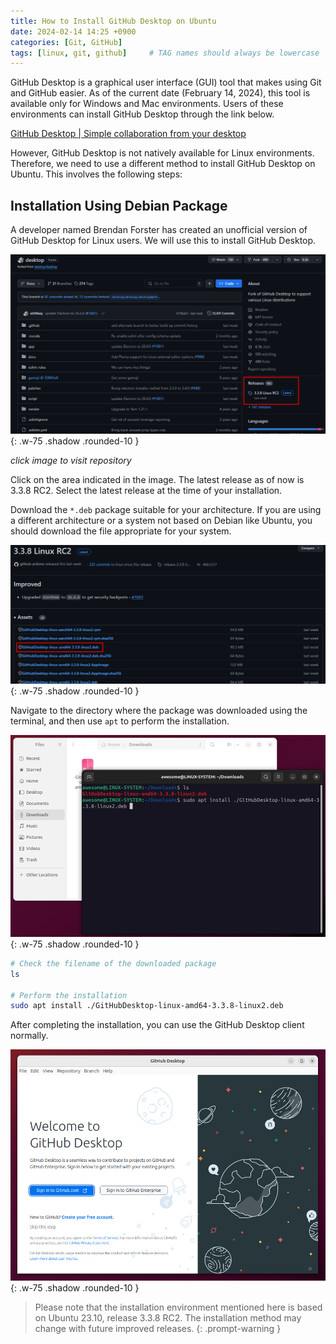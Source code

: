 ```yaml
---
title: How to Install GitHub Desktop on Ubuntu
date: 2024-02-14 14:25 +0900
categories: [Git, GitHub]
tags: [linux, git, github]     # TAG names should always be lowercase
---
```


GitHub Desktop is a graphical user interface (GUI) tool that makes using Git and GitHub easier. As of the current date (February 14, 2024), this tool is available only for Windows and Mac environments. Users of these environments can install GitHub Desktop through the link below.

[GitHub Desktop | Simple collaboration from your desktop](https://desktop.github.com/)

However, GitHub Desktop is not natively available for Linux environments. Therefore, we need to use a different method to install GitHub Desktop on Ubuntu. This involves the following steps:


## Installation Using Debian Package

A developer named Brendan Forster has created an unofficial version of GitHub Desktop for Linux users. We will use this to install GitHub Desktop.

![Repository](assets/post/git/3.png){: .w-75 .shadow .rounded-10 }

_click image to visit repository_

Click on the area indicated in the image. The latest release as of now is 3.3.8 RC2. Select the latest release at the time of your installation.

Download the `*.deb` package suitable for your architecture. If you are using a different architecture or a system not based on Debian like Ubuntu, you should download the file appropriate for your system.

![Package](assets/post/git/4.png){: .w-75 .shadow .rounded-10 }

Navigate to the directory where the package was downloaded using the terminal, and then use `apt` to perform the installation.

![Install](assets/post/git/5.PNG){: .w-75 .shadow .rounded-10 }

```bash
# Check the filename of the downloaded package
ls

# Perform the installation
sudo apt install ./GitHubDesktop-linux-amd64-3.3.8-linux2.deb 
```
After completing the installation, you can use the GitHub Desktop client normally.

![Run](assets/post/git/6.PNG){: .w-75 .shadow .rounded-10 }

> Please note that the installation environment mentioned here is based on Ubuntu 23.10, release 3.3.8 RC2. The installation method may change with future improved releases.
{: .prompt-warning }
